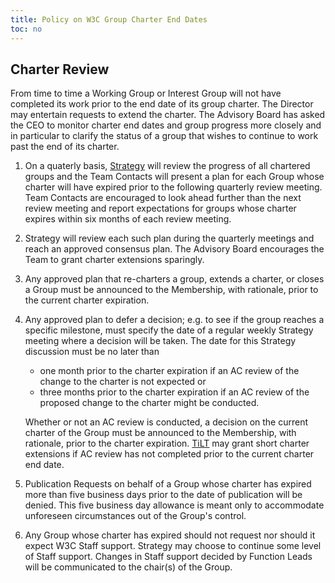```yaml
---
title: Policy on W3C Group Charter End Dates
toc: no
---
```


## Charter Review

From time to time a Working Group or Interest Group will not have completed its work prior to the end date of its group charter.  The Director may entertain requests to extend the charter.  The Advisory Board has asked the CEO to monitor charter end dates and group progress more closely and in particular to clarify the status of a group that wishes to continue to work past the end of its charter.

1. On a quaterly basis, [Strategy](https://www.w3.org/staff/strat/) will review the progress of all chartered groups and the Team Contacts will present a plan for each Group whose charter will have expired prior to the following quarterly review meeting. Team Contacts are encouraged to look ahead further than the next review meeting and report expectations for groups whose charter expires within six months of each review meeting.
2. Strategy will review each such plan during the quarterly meetings and reach an approved consensus plan.  The Advisory Board encourages the Team to grant charter extensions sparingly.
3. Any approved plan that re-charters a group, extends a charter, or closes a Group must be announced to the Membership, with rationale, prior to the current charter expiration.
4. Any approved plan to defer a decision; e.g. to see if the group reaches a specific milestone, must specify the date of a regular weekly Strategy meeting where a decision will be taken.  The date for this Strategy discussion must be no later than
   
   - one month prior to the charter expiration if an AC review of the change to the charter is not expected or
   - three months prior to the charter expiration if an AC review of the proposed change to the charter might be conducted.
   
   Whether or not an AC review is conducted, a decision on the current charter of the Group must be announced to the Membership, with rationale, prior to the charter expiration.  [TiLT](tilt/) may grant short charter extensions if AC review has not completed prior to the current charter end date.
5. Publication Requests on behalf of a Group whose charter has expired more than five business days prior to the date of publication will be denied.  This five business day allowance is meant only to accommodate unforeseen circumstances out of the Group's control.
6. Any Group whose charter has expired should not request nor should it expect W3C Staff support. Strategy may choose to continue some level of Staff support. Changes in Staff support decided by Function Leads will be communicated to the chair(s) of the Group.
